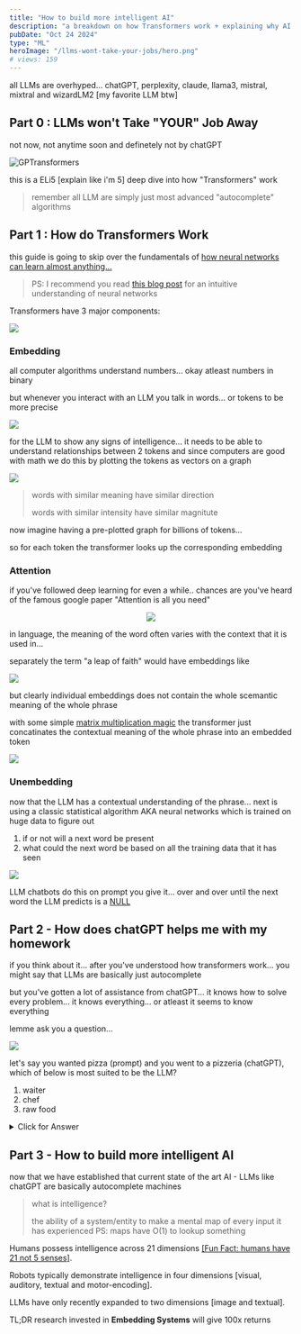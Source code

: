 ```yaml
---
title: "How to build more intelligent AI"
description: "a breakdown on how Transformers work + explaining why AI is over rated + my thoughts on how to build more intelligent AI"
pubDate: "Oct 24 2024"
type: "ML"
heroImage: "/llms-wont-take-your-jobs/hero.png"
# views: 159
---
```


all LLMs are overhyped... chatGPT, perplexity, claude, llama3, mistral, mixtral and wizardLM2 [my favorite LLM btw]

## Part 0 : LLMs won't Take "YOUR" Job Away

not now, not anytime soon and definetely not by chatGPT

![GPTransformers](/llms-wont-take-your-jobs/gpt.png)

this is a ELi5 [explain like i'm 5] deep dive into how "Transformers" work

> remember all LLM are simply just most advanced "autocomplete" algorithms

<!-- ![prime](/llms-wont-take-your-jobs/prime.jpg) -->

<!-- no not these kinds of transformers... this kinda transformer 👇 -->

## Part 1 : How do Transformers Work

this guide is going to skip over the fundamentals of [how neural networks can learn almost anything...](/blog/viz-how-nn/)

> PS: I recommend you read [this blog post](/blog/viz-how-nn/) for an intuitive understanding of neural networks

Transformers have 3 major components:

![](/llms-wont-take-your-jobs/transformers.png)

### Embedding

all computer algorithms understand numbers... okay atleast numbers in binary

but whenever you interact with an LLM you talk in words... or tokens to be more precise

![](/llms-wont-take-your-jobs/tokens.png)

for the LLM to show any signs of intelligence... it needs to be able to understand relationships between 2 tokens and since computers are good with math we do this by plotting the tokens as vectors on a graph

![](/llms-wont-take-your-jobs/embedding.png)

> words with similar meaning have similar direction
>
> words with similar intensity have similar magnitute

now imagine having a pre-plotted graph for billions of tokens...

so for each token the transformer looks up the corresponding embedding

### Attention

if you've followed deep learning for even a while.. chances are you've heard of the famous google paper "Attention is all you need"

<center>

![](https://nlp.seas.harvard.edu/images/the-annotated-transformer_0_0.png)

</center>

in language, the meaning of the word often varies with the context that it is used in...

separately the term "a leap of faith" would have embeddings like

![](/llms-wont-take-your-jobs/a_leap_of_faith.png)

but clearly individual embeddings does not contain the whole scemantic meaning of the whole phrase

with some simple [matrix multiplication magic](/blog/matrix-multiplication.md) the transformer just concatinates the contextual meaning of the whole phrase into an embedded token

![](/llms-wont-take-your-jobs/aLeapOfFaith.png)

### Unembedding

now that the LLM has a contextual understanding of the phrase... next is using a classic statistical algorithm AKA neural networks which is trained on huge data to figure out

1. if or not will a next word be present
2. what could the next word be based on all the training data that it has seen

![](/llms-wont-take-your-jobs/unembedding.png)

LLM chatbots do this on prompt you give it... over and over until the next word the LLM predicts is a [NULL](https://www.reddit.com/r/learnprogramming/comments/1dw3gnc/what_is_null/)

## Part 2 - How does chatGPT helps me with my homework

if you think about it... after you've understood how transformers work... you might say that LLMs are basically just autocomplete

but you've gotten a lot of assistance from chatGPT... it knows how to solve every problem... it knows everything... or atleast it seems to know everything

lemme ask you a question...

![](/llms-wont-take-your-jobs/analogy.png)

let's say you wanted pizza (prompt) and you went to a pizzeria (chatGPT), which of below is most suited to be the LLM?

1. waiter
2. chef
3. raw food

<details>
<summary>Click for Answer</summary>
<br>
1. waiter is the LLM
<br>
2. chef doesn't belong in a pizzeria [eg: the blog author who wrote an article on question you asked chatGPT]
<br>
3. raw food is the enormous raw data available on the internet 
</details>

## Part 3 - How to build more intelligent AI

now that we have established that current state of the art AI - LLMs like chatGPT are basically autocomplete machines

> what is intelligence?
>
> the ability of a system/entity to make a mental map of every input it has experienced
> PS: maps have O(1) to lookup something

Humans possess intelligence across 21 dimensions [[Fun Fact: humans have 21 not 5 senses]](https://www.sensorytrust.org.uk/blog/how-many-senses-do-we-have).

Robots typically demonstrate intelligence in four dimensions [visual, auditory, textual and motor-encoding].

LLMs have only recently expanded to two dimensions [image and textual].

TL;DR research invested in **Embedding Systems** will give 100x returns
